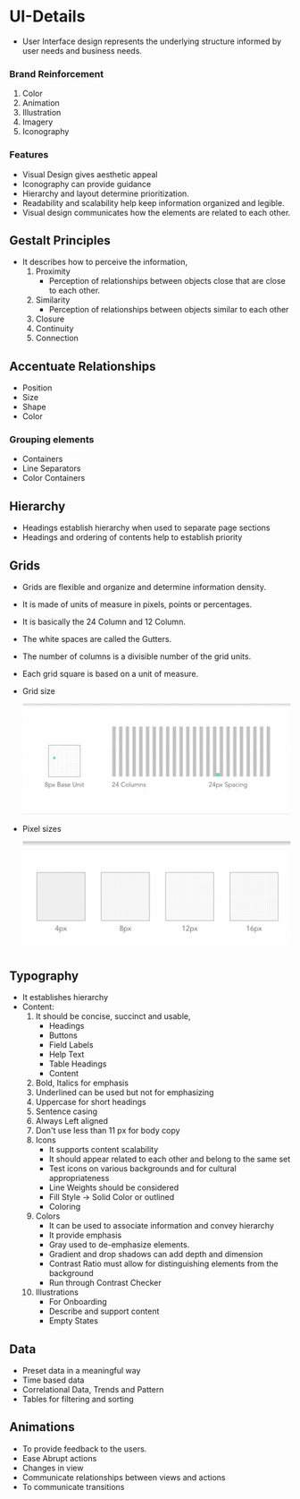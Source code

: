 # UI-Details

- User Interface design represents the underlying structure informed by user needs and business needs.

### Brand Reinforcement

1. Color
2. Animation
3. Illustration
4. Imagery
5. Iconography

### Features

- Visual Design gives aesthetic appeal
- Iconography can provide guidance
- Hierarchy and layout determine prioritization.
- Readability and scalability help keep information organized and legible.
- Visual design communicates how the elements are related to each other.

## Gestalt Principles

- It describes how to perceive the information,
    1. Proximity
        - Perception of relationships between objects close that are close to each other.
    2. Similarity
        - Perception of relationships between objects similar to each other
    3. Closure
    4. Continuity
    5. Connection

## Accentuate Relationships

- Position
- Size
- Shape
- Color

### Grouping elements

- Containers
- Line Separators
- Color Containers

## Hierarchy

- Headings establish hierarchy when used to separate page sections
- Headings and ordering of contents help to establish priority

## Grids

- Grids are flexible and organize and determine information density.
- It is made of units of measure in pixels, points or percentages.
- It is basically the 24 Column and 12 Column.
- The white spaces are called the Gutters.
- The number of columns is a divisible number of the grid units.
- Each grid square is based on a unit of measure.
- Grid size

  ![alt text](images/grip_design.PNG)

- Pixel sizes

  ![alt text](images/pixel_sizes.PNG)

## Typography

- It establishes hierarchy
- Content:
    1. It should be concise, succinct and usable,
        - Headings
        - Buttons
        - Field Labels
        - Help Text
        - Table Headings
        - Content
    2. Bold, Italics for emphasis
    3. Underlined can be used but not for emphasizing
    4. Uppercase for short headings
    5. Sentence casing
    6. Always Left aligned
    7. Don't use less than 11 px for body copy
    8. Icons
        - It supports content scalability
        - It should appear related to each other and belong to the same set
        - Test icons on various backgrounds and for cultural appropriateness
        - Line Weights should be considered
        - Fill Style -> Solid Color or outlined
        - Coloring
    9. Colors
        - It can be used to associate information and convey hierarchy
        - It provide emphasis
        - Gray used to de-emphasize elements.
        - Gradient and drop shadows can add depth and dimension
        - Contrast Ratio must allow for distinguishing elements from the background
        - Run through Contrast Checker
    10. Illustrations
        - For Onboarding
        - Describe and support content
        - Empty States

## Data

- Preset data in a meaningful way
- Time based data
- Correlational Data, Trends and Pattern
- Tables for filtering and sorting

## Animations

- To provide feedback to the users.
- Ease Abrupt actions
- Changes in view
- Communicate relationships between views and actions
- To communicate transitions 
